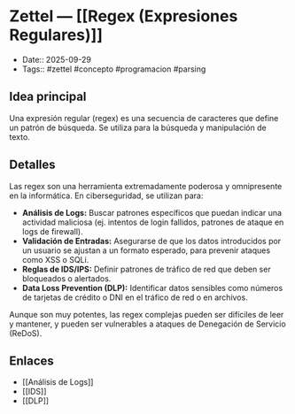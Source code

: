 # Zettel — [[Regex (Expresiones Regulares)]]

- Date:: 2025-09-29
- Tags:: #zettel #concepto #programacion #parsing

## Idea principal
Una expresión regular (regex) es una secuencia de caracteres que define un patrón de búsqueda. Se utiliza para la búsqueda y manipulación de texto.

## Detalles
Las regex son una herramienta extremadamente poderosa y omnipresente en la informática. En ciberseguridad, se utilizan para:

- **Análisis de Logs:** Buscar patrones específicos que puedan indicar una actividad maliciosa (ej. intentos de login fallidos, patrones de ataque en logs de firewall).
- **Validación de Entradas:** Asegurarse de que los datos introducidos por un usuario se ajustan a un formato esperado, para prevenir ataques como XSS o SQLi.
- **Reglas de IDS/IPS:** Definir patrones de tráfico de red que deben ser bloqueados o alertados.
- **Data Loss Prevention (DLP):** Identificar datos sensibles como números de tarjetas de crédito o DNI en el tráfico de red o en archivos.

Aunque son muy potentes, las regex complejas pueden ser difíciles de leer y mantener, y pueden ser vulnerables a ataques de Denegación de Servicio (ReDoS).

## Enlaces
- [[Análisis de Logs]]
- [[IDS]]
- [[DLP]]